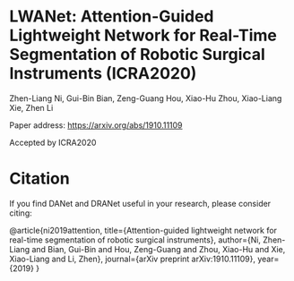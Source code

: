 # LWANet: Attention-Guided Lightweight Network for Real-Time Segmentation of Robotic Surgical Instruments (ICRA2020)
Zhen-Liang Ni, Gui-Bin Bian, Zeng-Guang Hou, Xiao-Hu Zhou, Xiao-Liang Xie, Zhen Li

Paper address: https://arxiv.org/abs/1910.11109

Accepted by ICRA2020

# Citation
If you find DANet and DRANet useful in your research, please consider citing:

@article{ni2019attention,
  title={Attention-guided lightweight network for real-time segmentation of robotic surgical instruments},
  author={Ni, Zhen-Liang and Bian, Gui-Bin and Hou, Zeng-Guang and Zhou, Xiao-Hu and Xie, Xiao-Liang and Li, Zhen},
  journal={arXiv preprint arXiv:1910.11109},
  year={2019}
}
